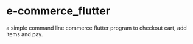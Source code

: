 # e-commerce_flutter
a simple command line commerce flutter program to checkout cart, add items and pay.
